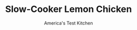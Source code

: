 ---
layout: ../../layouts/MarkdownPostLayout.astro
title: Slow-Cooker Lemon Chicken
author: America's Test Kitchen
pubDate: 2023-03-15
description: "The easiest slow-cooker recipe weve ever published? Maybe. The best lemon chicken youve ever tasted? Definitely. "
image_url: https://res.cloudinary.com/hksqkdlah/image/upload/ar_1:1,c_fill,dpr_2.0,f_auto,fl_lossy.progressive.strip_profile,g_faces:auto,q_auto:low,w_344/SFS_Slow-Cooker-Lemon-Chicken_36_llboxa
tags: ["Main Courses","Chicken","Slow Cooker"]
calories: 2673
protein: 26
carbohydrates: 4
fats: 
fiber: 1
ingredients: ["8 (5- to 7-ounce), bone-in chicken thighs, skin removed, trimmed","1/4 cup, extra-virgin olive oil","2 teaspoons, table salt","1 teaspoon, pepper","1 teaspoon, paprika","1 teaspoon, dried oregano","3/4 teaspoon, granulated garlic","10 sprigs, fresh thyme","1 teaspoon, finely grated lemon zest plus ¼ cup juice (2 lemons)","2 tablespoons coarsely, chopped fresh parsley"]
serves: 6
time: "4 to 6 hours on low"
instructions: ["Add chicken, oil, salt, pepper, paprika, oregano, and granulated garlic to slow cooker and toss until chicken is well coated with spices. Nestle thyme sprigs into chicken mixture. Add lemon juice, taking care not to wash spices from top of chicken. Cover and cook until chicken is tender, 4 to 6 hours on low.","Discard thyme sprigs. Transfer chicken to shallow serving dish. Stir parsley and lemon zest into sauce in slow cooker, then spoon sauce over chicken. Serve."]
nutrition: ["410 mg Potassium","262 mg Phosphorus","44 mg Calcium","2 mg Iron","41 mg Magnesium","611 mg Sodium","2 mg Zinc","35 g Fat","7 mg Niacin (B3)","17 g Monounsaturated","6 g Polyunsaturated","19 mg Vitamin C","155 mg Cholesterol","8 g Saturated","1 g Fiber","11 µg Folate (food)","31 µg Vitamin K","127 g Water","4 g Carbs","11 µg Folate equivalent (total)","26 g Protein","1 mg Vitamin E","63 µg Vitamin A","445 kcal Energy","2673 calories"]
notes: "Serve with white rice."
---